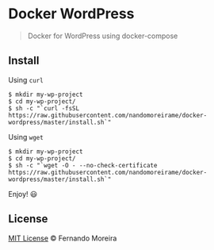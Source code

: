 # Docker WordPress

> Docker for WordPress using docker-compose

## Install

Using `curl`

```
$ mkdir my-wp-project
$ cd my-wp-project/
$ sh -c "`curl -fsSL https://raw.githubusercontent.com/nandomoreirame/docker-wordpress/master/install.sh`"
```

Using `wget`

```
$ mkdir my-wp-project
$ cd my-wp-project/
$ sh -c "`wget -O - --no-check-certificate https://raw.githubusercontent.com/nandomoreirame/docker-wordpress/master/install.sh`"
```

Enjoy! :smiley:

## License

[MIT License](/LICENSE) © Fernando Moreira
